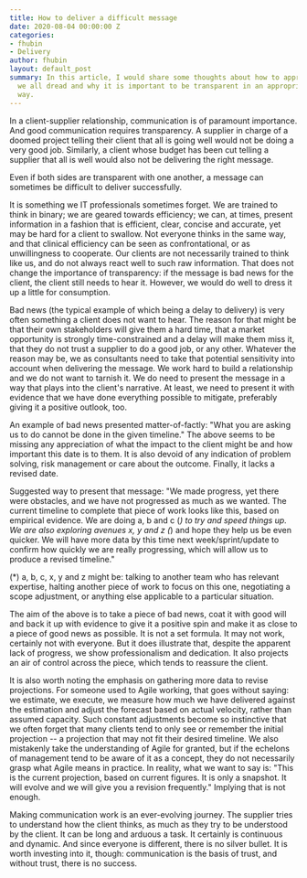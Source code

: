 ```yaml
---
title: How to deliver a difficult message
date: 2020-08-04 00:00:00 Z
categories:
- fhubin
- Delivery
author: fhubin
layout: default_post
summary: In this article, I would share some thoughts about how to approach something
  we all dread and why it is important to be transparent in an appropriately sensitive
  way.
---
```


In a client-supplier relationship, communication is of paramount importance. And good communication requires transparency. A supplier in charge of a doomed project telling their client that all is going well would not be doing a very good job. Similarly, a client whose budget has been cut telling a supplier that all is well would also not be delivering the right message.

Even if both sides are transparent with one another, a message can sometimes be difficult to deliver successfully.

It is something we IT professionals sometimes forget. We are trained to think in binary; we are geared towards efficiency; we can, at times, present information in a fashion that is efficient, clear, concise and accurate, yet may be hard for a client to swallow.
Not everyone thinks in the same way, and that clinical efficiency can be seen as confrontational, or as unwillingness to cooperate. Our clients are not necessarily trained to think like us, and do not always react well to such raw information.
That does not change the importance of transparency: if the message is bad news for the client, the client still needs to hear it. However, we would do well to dress it up a little for consumption.

Bad news (the typical example of which being a delay to delivery) is very often something a client does not want to hear. The reason for that might be that their own stakeholders will give them a hard time, that a market opportunity is strongly time-constrained and a delay will make them miss it, that they do not trust a supplier to do a good job, or any other.
Whatever the reason may be, we as consultants need to take that potential sensitivity into account when delivering the message. We work hard to build a relationship and we do not want to tarnish it.
We do need to present the message in a way that plays into the client's narrative. At least, we need to present it with evidence that we have done everything possible to mitigate, preferably giving it a positive outlook, too.

An example of bad news presented matter-of-factly: "What you are asking us to do cannot be done in the given timeline."
The above seems to be missing any appreciation of what the impact to the client might be and how important this date is to them. It is also devoid of any indication of problem solving, risk management or care about the outcome. Finally, it lacks a revised date.

Suggested way to present that message: "We made progress, yet there were obstacles, and we have not progressed as much as we wanted. The current timeline to complete that piece of work looks like this, based on empirical evidence. We are doing a, b and c (*) to try and speed things up. We are also exploring avenues x, y and z (*) and hope they help us be even quicker. We will have more data by this time next week/sprint/update to confirm how quickly we are really progressing, which will allow us to produce a revised timeline."

(*) a, b,  c, x, y and z might be: talking to another team who has relevant expertise, halting another piece of work to focus on this one, negotiating a scope adjustment, or anything else applicable to a particular situation.

The aim of the above is to take a piece of bad news, coat it with good will and back it up with evidence to give it a positive spin and make it as close to a piece of good news as possible. It is not a set formula. It may not work, certainly not with everyone. But it does illustrate that, despite the apparent lack of progress, we show professionalism and dedication. It also projects an air of control across the piece, which tends to reassure the client.

It is also worth noting the emphasis on gathering more data to revise projections.
For someone used to Agile working, that goes without saying: we estimate, we execute, we measure how much we have delivered against the estimation and adjust the forecast based on actual velocity, rather than assumed capacity.
Such constant adjustments become so instinctive that we often forget that many clients tend to only see or remember the initial projection -- a projection that may not fit their desired timeline. We also mistakenly take the understanding of Agile for granted, but if the echelons of management tend to be aware of it as a concept, they do not necessarily grasp what Agile means in practice.
In reality, what we want to say is: "This is the current projection, based on current figures. It is only a snapshot. It will evolve and we will give you a revision frequently." Implying that is not enough.

Making communication work is an ever-evolving journey. The supplier tries to understand how the client thinks, as much as they try to be understood by the client. It can be long and arduous a task. It certainly is continuous and dynamic. And since everyone is different, there is no silver bullet. It is worth investing into it, though: communication is the basis of trust, and without trust, there is no success.
